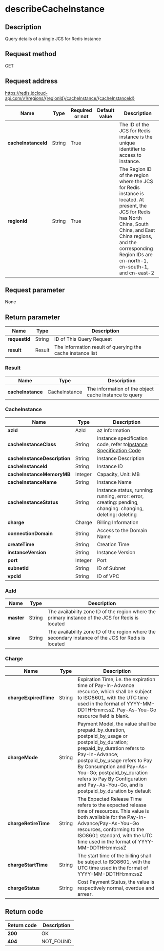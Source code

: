 # describeCacheInstance


## Description
Query details of a single JCS for Redis instance

## Request method
GET

## Request address
https://redis.jdcloud-api.com/v1/regions/{regionId}/cacheInstance/{cacheInstanceId}

|Name|Type|Required or not|Default value|Description|
|---|---|---|---|---|
|**cacheInstanceId**|String|True||The ID of the JCS for Redis instance is the unique identifier to access to instance.|
|**regionId**|String|True||The Region ID of the region where the JCS for Redis instance is located. At present, the JCS for Redis has North China, South China, and East China regions, and the corresponding Region IDs are cn-north-1, cn-south-1, and cn-east-2|

## Request parameter
None


## Return parameter
|Name|Type|Description|
|---|---|---|
|**requestId**|String|ID of This Query Request|
|**result**|Result|The information result of querying the cache instance list|


### Result
|Name|Type|Description|
|---|---|---|
|**cacheInstance**|CacheInstance|The information of the object cache instance to query|
### CacheInstance
|Name|Type|Description|
|---|---|---|
|**azId**|AzId|az Information|
|**cacheInstanceClass**|String|Instance specification code, refer to<a href='https://www.jdcloud.com/help/detail/411/isCatalog/1'>Instance Specification Code</a>|
|**cacheInstanceDescription**|String|Instance Description|
|**cacheInstanceId**|String|Instance ID|
|**cacheInstanceMemoryMB**|Integer|Capacity, Unit: MB|
|**cacheInstanceName**|String|Instance Name|
|**cacheInstanceStatus**|String|Instance status, running: running, error: error, creating: pending, changing: changing, deleting: deleting|
|**charge**|Charge|Billing Information|
|**connectionDomain**|String|Access to the Domain Name|
|**createTime**|String|Creation Time|
|**instanceVersion**|String|Instance Version|
|**port**|Integer|Port|
|**subnetId**|String|ID of Subnet|
|**vpcId**|String|ID of VPC|
### AzId
|Name|Type|Description|
|---|---|---|
|**master**|String|The availability zone ID of the region where the primary instance of the JCS for Redis is located|
|**slave**|String|The availability zone ID of the region where the secondary instance of the JCS for Redis is located|
### Charge
|Name|Type|Description|
|---|---|---|
|**chargeExpiredTime**|String|Expiration Time, i.e. the expiration time of Pay-In-Advance resource, which shall be subject to ISO8601, with the UTC time used in the format of YYYY-MM-DDTHH:mm:ssZ. Pay-As-You-Go resource field is blank.|
|**chargeMode**|String|Payment Model, the value shall be prepaid_by_duration, postpaid_by_usage or postpaid_by_duration; prepaid_by_duration refers to Pay-In-Advance; postpaid_by_usage refers to Pay By Consumption and Pay-As-You-Go; postpaid_by_duration refers to Pay By Configuration and Pay-As-You-Go, and is postpaid_by_duration by default|
|**chargeRetireTime**|String|The Expected Release Time refers to the expected release time of resources. This value is both available for the Pay-In-Advance/Pay-As-You-Go resources, conforming to the ISO8601 standard, with the UTC time used in the format of YYYY-MM-DDTHH:mm:ssZ|
|**chargeStartTime**|String|The start time of the billing shall be subject to ISO8601, with the UTC time used in the format of YYYY-MM-DDTHH:mm:ssZ|
|**chargeStatus**|String|Cost Payment Status, the value is respectively normal, overdue and arrear.|

## Return code
|Return code|Description|
|---|---|
|**200**|OK|
|**404**|NOT_FOUND|
